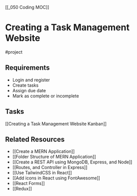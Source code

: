 [[_050 Coding MOC]]

# Creating a Task Management Website 
#project
## Requirements
- Login and register
- Create tasks
- Assign due date 
- Mark as complete or incomplete
## Tasks
[[Creating a Task Management Website Kanban]]
## Related Resources
- [[Create a MERN Application]]
- [[Folder Structure of MERN Application]]
- [[Create a REST API using MongoDB, Express, and Node]]
- [[Routes, and Controller in Express]]
- [[Use TailwindCSS in React]] 
- [[Add icons in React using FontAwesome]]
- [[React Forms]]
- [[Redux]] 